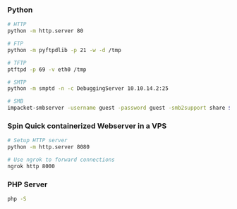 ### Python
```bash
# HTTP
python -m http.server 80

# FTP
python -m pyftpdlib -p 21 -w -d /tmp

# TFTP
ptftpd -p 69 -v eth0 /tmp

# SMTP
python -m smptd -n -c DebuggingServer 10.10.14.2:25

# SMB
impacket-smbserver -username guest -password guest -smb2support share $(pwd)
```

### Spin Quick containerized  Webserver in a VPS
```bash
# Setup HTTP server
python -m http.server 8080

# Use ngrok to forward connections
ngrok http 8000
```

### PHP Server
```bash
php -S
```